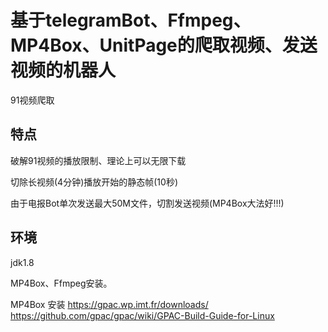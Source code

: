 # 基于telegramBot、Ffmpeg、MP4Box、UnitPage的爬取视频、发送视频的机器人
91视频爬取


## 特点

破解91视频的播放限制、理论上可以无限下载

切除长视频(4分钟)播放开始的静态帧(10秒)

由于电报Bot单次发送最大50M文件，切割发送视频(MP4Box大法好!!!)


## 环境

jdk1.8

MP4Box、Ffmpeg安装。

MP4Box 安装
https://gpac.wp.imt.fr/downloads/
https://github.com/gpac/gpac/wiki/GPAC-Build-Guide-for-Linux
